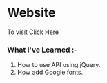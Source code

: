 # Website
To visit [Click Here](https://sunit130.github.io/Web-Dev-Projects/Game%20Of%20Thrones/)

### What I've Learned :-
  1. How to use API using jQuery.
  2. How add Google fonts.

